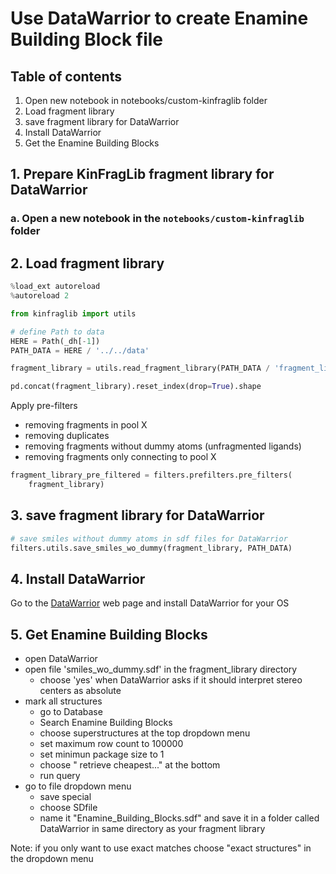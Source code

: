 # Use DataWarrior to create Enamine Building Block file

## Table of contents
1. Open new notebook in notebooks/custom-kinfraglib folder
2. Load fragment library
3. save fragment library for DataWarrior
4. Install DataWarrior
5. Get the Enamine Building Blocks


## 1. Prepare KinFragLib fragment library for DataWarrior

### a. Open a new notebook in the `notebooks/custom-kinfraglib` folder

## 2. Load fragment library

```python
%load_ext autoreload
%autoreload 2
```

```python
from kinfraglib import utils
```

```python
# define Path to data
HERE = Path(_dh[-1])
PATH_DATA = HERE / '../../data'
```

```python
fragment_library = utils.read_fragment_library(PATH_DATA / 'fragment_library')
```

```python
pd.concat(fragment_library).reset_index(drop=True).shape
```

Apply pre-filters
- removing fragments in pool X
- removing duplicates
- removing fragments without dummy atoms (unfragmented ligands)
- removing fragments only connecting to pool X
```python
fragment_library_pre_filtered = filters.prefilters.pre_filters(
    fragment_library)
```

## 3. save fragment library for DataWarrior
```python
# save smiles without dummy atoms in sdf files for DataWarrior
filters.utils.save_smiles_wo_dummy(fragment_library, PATH_DATA)
```


## 4. Install DataWarrior
Go to the [DataWarrior](https://openmolecules.org/datawarrior/download.html) web page and install 
DataWarrior for your OS

## 5. Get Enamine Building Blocks
- open DataWarrior
- open file 'smiles_wo_dummy.sdf' in the fragment_library directory 
  * choose 'yes' when DataWarrior asks if it should interpret stereo centers as absolute
- mark all structures 
  * go to Database 
  * Search Enamine Building Blocks
  * choose superstructures at the top dropdown menu
  * set maximum row count to 100000 
  * set minimun package size to 1 
  * choose " retrieve cheapest..." at the bottom 
  * run query
- go to file dropdown menu 
  * save special 
  * choose SDfile 
  * name it "Enamine_Building_Blocks.sdf" and save it in a folder called DataWarrior in same 
    directory as your fragment library

Note: if you only want to use exact matches choose "exact structures" in the dropdown menu
